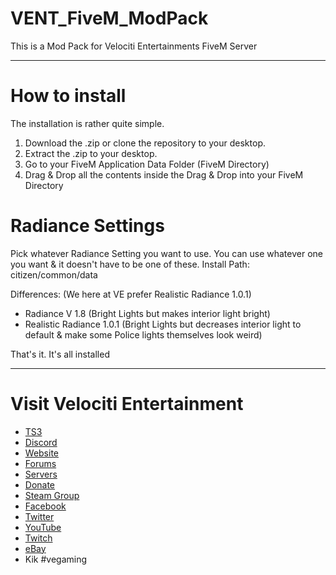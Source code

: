 # VENT_FiveM_ModPack
This is a Mod Pack for Velociti Entertainments FiveM Server

---

# How to install
The installation is rather quite simple.

1. Download the .zip or clone the repository to your desktop.
2. Extract the .zip to your desktop.
3. Go to your FiveM Application Data Folder (FiveM Directory)
4. Drag & Drop all the contents inside the Drag & Drop into your FiveM Directory

# Radiance Settings
Pick whatever Radiance Setting you want to use. You can use whatever one you want & it doesn't have to be one of these.
Install Path: citizen/common/data

Differences: (We here at VE prefer Realistic Radiance 1.0.1)
- Radiance V 1.8 (Bright Lights but makes interior light bright)
- Realistic Radiance 1.0.1 (Bright Lights but decreases interior light to default & make some Police lights themselves look weird)

That's it. It's all installed

---

# Visit Velociti Entertainment
* [TS3](http://www.velocitientertainment.com/ts3/)
* [Discord](https://discord.gg/azEY2kU)
* [Website](www.velocitientertainment.com/)
* [Forums](www.velocitientertainment.com/forum)
* [Servers](www.velocitientertainment.com/servers/)
* [Donate](http://www.velocitientertainment.com/donations/)
* [Steam Group](http://steamcommunity.com/groups/velocitientertainment)
* [Facebook](www.facebook.com/VelocitiEntertainment)
* [Twitter](www.twitter.com/VelocitiEnt)
* [YouTube](www.youtube.com/user/HumanTree92)
* [Twitch](www.twitch.tv/humantree92)
* [eBay](www.ebay.com/usr/humantree92)
* Kik #vegaming
